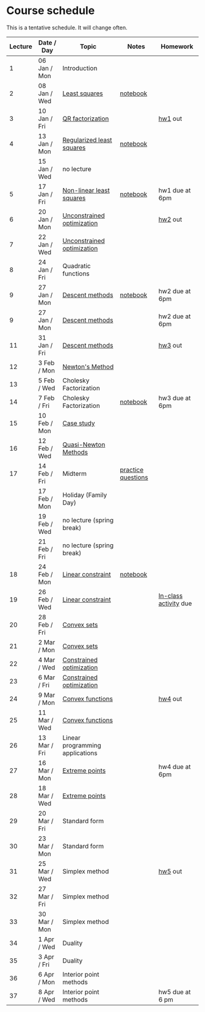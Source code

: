# Course schedule

This is a tentative schedule. It will change often.

| Lecture | Date / Day | Topic | Notes | Homework |
| ------- | ---- | ----- | ----- | -------- |
| 1 | 06 Jan / Mon | Introduction |||
| 2 | 08 Jan / Wed| [Least squares](notes/Least_squares.md#LeastSquares) | [notebook](https://nbviewer.jupyter.org/github/mpf/19T2-406/blob/master/docs/notebooks/least-squares.ipynb)                                 | |
| 3 | 10 Jan / Fri| [QR factorization](notes/QR_factorization.md) | | [hw1](homework/hw1/hw1.md) out |
| 4 | 13 Jan / Mon| [Regularized least squares](notes/Regularized_LS.md#Regularizedleastsquares) | [notebook](https://nbviewer.jupyter.org/github/mpf/19T2-406/blob/master/docs/notebooks/regularizedLS.ipynb) | |
|   | 15 Jan / Wed|  no lecture             |  | | 
| 5 | 17 Jan / Fri| [Non-linear least squares](notes/Non-linear_LS.md#Non-linearleastsquares)  | [notebook](https://nbviewer.jupyter.org/github/mpf/19T2-406/blob/master/docs/notebooks/gaussnewton.ipynb) | hw1 due at 6pm |
| 6 | 20 Jan / Mon| [Unconstrained optimization](notes/unconstrained.md#UnconstrainedOptimization) | | [hw2](homework/hw2/hw2.md) out |
| 7 | 22 Jan / Wed| [Unconstrained optimization](notes/unconstrained.md#UnconstrainedOptimization) | | |
| 8 | 24 Jan / Fri| Quadratic functions | | |
| 9 | 27 Jan / Mon| [Descent methods](notes/Gradient_Descent.md#GradientDescent) | [notebook](https://nbviewer.jupyter.org/github/mpf/19T2-406/blob/master/docs/notebooks/Gradient_descent.ipynb) |hw2 due at 6pm |
| 9 | 27 Jan / Mon| [Descent methods](notes/Gradient_Descent.md#GradientDescent) | |hw2 due at 6pm |
| 11 | 31 Jan / Fri| [Descent methods](notes/Gradient_Descent.md#GradientDescent) | | [hw3](homework/hw3/hw3.md) out|
| 12 | 3 Feb / Mon | [Newton's Method](notes/Newtons_method.md#NewtonsMethod) | | |
| 13 | 5 Feb / Wed|  Cholesky Factorization| | |
| 14 | 7 Feb / Fri|  Cholesky Factorization    | [notebook](https://nbviewer.jupyter.org/github/mpf/19T2-406/blob/master/docs/notebooks/Cholesky.ipynb)| hw3 due at 6pm|
| 15 | 10 Feb / Mon| [Case study](InclassActivity/mlactivity/mlactivity.md#CPSC406)     | | |
| 16 | 12 Feb / Wed| [Quasi-Newton Methods](notes/Quasi_newton.md#Quasi-Newtonmethods)  | | |
| 17 | 14 Feb / Fri| Midterm     | [practice questions](exams/practice/midterm_practice.pdf) | |
|    | 17 Feb / Mon| Holiday (Family Day) | | |
|    | 19 Feb / Wed| no lecture (spring break) | | |
|    | 21 Feb / Fri| no lecture (spring break)| | |
| 18 | 24 Feb / Mon | [Linear constraint](notes/Linear_constraint.md#Linearconstraint)     | [notebook](https://nbviewer.jupyter.org/github/mpf/19T2-406/blob/master/docs/notebooks/Reduced_gradient.ipynb) | |
| 19 | 26 Feb / Wed | [Linear constraint](notes/Linear_constraint.md#Linearconstraint)     | | [In-class activity](InclassActivity/mlactivity/mlactivity.md#CPSC406) due|
| 20 | 28 Feb / Fri|   [Convex sets](notes/Convex_set.md#Convexset)   | | |
| 21 |  2 Mar / Mon|   [Convex sets](notes/Convex_set.md#Convexset)  | | |
| 22 | 4 Mar / Wed |   [Constrained optimization](notes/Constrained_optimization.md#Constrainedoptimization)   | | |
| 23 | 6 Mar / Fri |   [Constrained optimization](notes/Constrained_optimization.md#Constrainedoptimization) | | |
| 24 | 9 Mar / Mon |  [Convex functions](notes/Convex_function.md#Convexfunctions)    | | [hw4](homework/hw4/hw4.md) out|
| 25 | 11 Mar / Wed | [Convex functions](notes/Convex_function.md#Convexfunctions)    | | |
| 26 | 13 Mar / Fri | Linear programming applications    | | |
| 27 | 16 Mar / Mon|   [Extreme points](notes/Linear_programming.md#Extremepoints)   | | hw4 due at 6pm|
| 28 | 18 Mar / Wed|   [Extreme points](notes/Linear_programming.md#Extremepoints)  | | |
| 29 | 20 Mar / Fri|   Standard form    | | |
| 30 | 23 Mar / Mon|   Standard form    | | |
| 31 | 25 Mar / Wed |  Simplex method     | | [hw5](homework/hw5/hw5.md) out |
| 32 | 27 Mar / Fri |  Simplex method     | | |
| 33 | 30 Mar / Mon |  Simplex method     | | |
| 34 | 1 Apr / Wed|  Duality    | | |
| 35 | 3 Apr / Fri|  Duality    | | |
| 36 | 6 Apr / Mon|   Interior point methods   | | |
| 37 | 8 Apr / Wed|   Interior point methods   | | hw5 due at 6 pm|